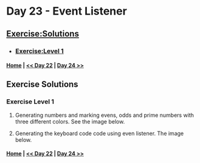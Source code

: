 # Day 23 - Event Listener

## [Exercise:Solutions](#exercise-solutions)

- ### [Exercise:Level 1](#exercises-level-1)

#### [Home](../README.md) | [<< Day 22](./22_day_DOM2.md) | [Day 24 >>](../days/day_24/day_24.md)

## Exercise Solutions

### Exercise Level 1

1. Generating numbers and marking evens, odds and prime numbers with three different colors. See the image below.


2. Generating the keyboard code code using even listener. The image below.

#### [Home](../README.md) | [<< Day 22](./22_day_DOM2.md) | [Day 24 >>](../days/day_24/day_24.md)